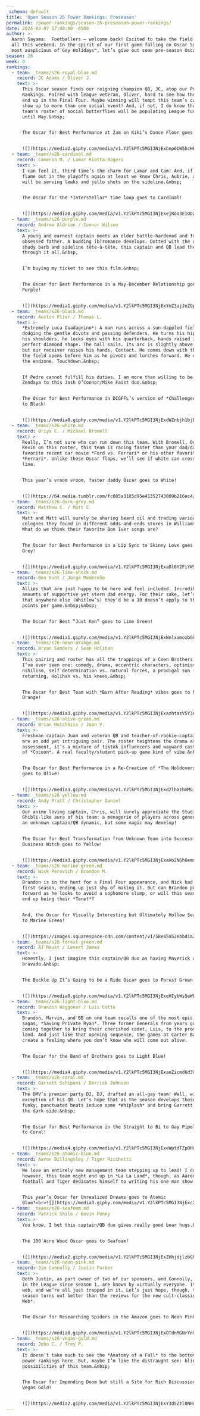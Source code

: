 ```yaml
---
_schema: default
title: 'Open Season 26 Power Rankings: Preseason'
permalink: /power-rankings/season-26-preseason-power-rankings/
date: 2024-03-07 17:00:00 -0500
author: >-
  Aaron Sayama:  Footballers – welcome back! Excited to take the field with you
  all this weekend. In the spirit of our first game falling on Oscar Sunday, the
  most auspicious of Gay Holidays™, let’s give out some pre-season Oscars:
season: 26
week: 0
rankings:
  - team: _teams/s26-royal-blue.md
    record: JC Adams / Oliver J.
    text: >-
      This Oscar season finds our reigning champion QB, JC, atop our Power
      Rankings. Paired with league veteran, Oliver, hard to see how they don’t
      end up in the Final Four. Maybe winning will tempt this team’s captain to
      show up to more than one social event! And, if not, I do know that this
      team's roster of social butterflies will be populating League functions
      until May.&nbsp;


      The Oscar for Best Performance at 2am on Kiki’s Dance Floor goes to Royal!


      ![](https://media2.giphy.com/media/v1.Y2lkPTc5MGI3NjExbnp6bW5hcHFxanNyYm82aThwYmthbzd4OGtoajhuejRoMnh3c2R3eiZlcD12MV9pbnRlcm5hbF9naWZfYnlfaWQmY3Q9Zw/kFsRRpIlGWTotYAjSG/giphy.gif)
  - team: _teams/s26-cardinal.md
    record: Cameron M. / Lamar Riotta-Rogers
    text: >-
      I can feel it, third time’s the charm for Lamar and Cam! And, if they
      flame out in the playoffs again at least we know Chris, Aubrie, and Kevin
      will be serving lewks and jello shots on the sideline.&nbsp;


      The Oscar for the *Interstellar* time loop goes to Cardinal!


      ![](https://media0.giphy.com/media/v1.Y2lkPTc5MGI3NjExejRoa3E1ODZ5d3FzcG5oYjl4aDZneHYycm9tdmhmYTc3bTFudzVzeSZlcD12MV9pbnRlcm5hbF9naWZfYnlfaWQmY3Q9Zw/l3vR4CdLInXOhr3rO/giphy.gif)
  - team: _teams/s26-purple.md
    record: Andrew Aldrian / Connor Wilson
    text: >-
      A young and earnest captain meets an older battle-hardened and football
      obsessed father. A budding (b)romance develops. Dotted with the occasional
      shady barb and sideline tête-à-tête, this captain and QB lead their team
      through it all.&nbsp;


      I’m buying my ticket to see this film.&nbsp;


      The Oscar for Best Performance in a May-December Relationship goes to
      Purple!


      ![](https://media1.giphy.com/media/v1.Y2lkPTc5MGI3NjExYmZ3ajJnZGptcjg3Z2N4dnFpaDBucGJkMWt6dG43bzQzbGo4amwzNSZlcD12MV9pbnRlcm5hbF9naWZfYnlfaWQmY3Q9Zw/V4ivQt3xxCdkBpdrax/giphy.gif)
  - team: _teams/s26-black.md
    record: Austin Plier / Thomas L.
    text: >-
      *Extremely Luca Guadagnino*: A man runs across a sun-dappled field,
      dodging the gentle divots and passing defenders. He turns his hips, then
      his shoulders, he locks eyes with his quarterback, hands raised in a
      perfect diamond shape. The ball sails. Its arc is slightly above his head,
      but our receiver raises his hands. Contact. He comes down with the ball;
      the field opens before him as he pivots and lurches forward. He crosses
      the endzone. Touchdown.&nbsp;


      If Pedro cannot fulfill his duties, I am more than willing to be the
      Zendaya to this Josh O’Connor/Mike Faist duo.&nbsp;


      The Oscar for Best Performance in DCGFFL’s version of *Challengers* goes
      to Black!


      ![](https://media0.giphy.com/media/v1.Y2lkPTc5MGI3NjExdWZnbjh1bjBydWVwN2l2bDMwbzhibWlmdjM2c3BxY200NWdyYTBxMSZlcD12MV9pbnRlcm5hbF9naWZfYnlfaWQmY3Q9Zw/t5EJBHGanRxJwjJ75x/giphy.gif)
  - team: _teams/s26-white.md
    record: Oriya C. / Michael Bromell
    text: >-
      Really, I’m not sure who can run down this team. With Bromell, Oriya, and
      Kevin on this roster, this team is racing faster than your dad/daddy’s
      favorite recent car movie *Ford vs. Ferrari* or his other favorite movie,
      *Ferrari*. Unlike those Oscar flops, we’ll see if white can cross a finish
      line.


      This year’s vroom vroom, faster daddy Oscar goes to White!


      ![](https://64.media.tumblr.com/fc085a3185d95e41352743009b216ec4/13d4ab7667054f53-03/s640x960/ffeca63b2974c66e007c6bd885b13081763c9aa8.gif)
  - team: _teams/s26-dark-grey.md
    record: Matthew C. / Matt C.
    text: >-
      Matt and Matt will surely be sharing beard oil and trading various earthy
      colognes they found in different odds-and-ends stores in Williamsburg.
      What do we think their favorite Bon Iver songs are?


      The Oscar for Best Performance in a Lip Sync to Skinny Love goes to Dark
      Grey!


      ![](https://media0.giphy.com/media/v1.Y2lkPTc5MGI3NjExaDl6Y2FiYW5wYms3cHpha2UxbThoaWtpbjBmamR2bXJvdWkwaDAxbCZlcD12MV9pbnRlcm5hbF9naWZfYnlfaWQmY3Q9Zw/ORDB08J6fVqc8/giphy.gif)
  - team: _teams/s26-lime-shock.md
    record: Ben Hunt / Jorge Membreño
    text: >-
      Allies that are just happy to be here and feel included. Incredible
      amounts of supportive yet stern dad energy. For their sake, let’s hope
      that anywhere else (Whitlow’s) they’d be a 10 doesn’t apply to their
      points per game.&nbsp;&nbsp;


      The Oscar for Best “Just Ken” goes to Lime Green!


      ![](https://media1.giphy.com/media/v1.Y2lkPTc5MGI3NjExNnlxamoxbGQ1a29yZnVnbXhmaWcya2UxOGgyMHRpazJuc2RxNjhvbyZlcD12MV9pbnRlcm5hbF9naWZfYnlfaWQmY3Q9Zw/zR2AKe5GOjrqr4Yrh4/giphy.gif)
  - team: _teams/s26-neon-orange.md
    record: Bryan Sanders / Sean Holihan
    text: >-
      This pairing and roster has all the trappings of a Coen Brothers film if
      I’ve ever seen one: comedy, drama, eccentric characters, optimism vs.
      nihilism, self determination vs. natural forces, a prodigal son (Carr)
      returning, Holihan vs. his knees.&nbsp;


      The Oscar for Best Team with *Burn After Reading* vibes goes to Neon
      Orange!


      ![](https://media3.giphy.com/media/v1.Y2lkPTc5MGI3NjExazhtazV5Y3A2bjhkNXN1ZHNvcGl4ZXJiYXQ4aXVocXAxcmR3Yjk0aSZlcD12MV9pbnRlcm5hbF9naWZfYnlfaWQmY3Q9Zw/7Whj9sdU4tJjq/giphy.gif)
  - team: _teams/s26-olive-green.md
    record: Brian Hotchkiss / Juan V.
    text: >-
      Freshman captain Juan and veteran QB and teacher-of-rookie-captains Brian
      are an odd yet intriguing pair. The roster heightens the drama as, by my
      assessment, it’s a mixture of tiktok influencers and wayward cast members
      of *Cocoon*. A real faculty/student pick-up game kind of vibe.&nbsp;&nbsp;


      The Oscar for Best Performance in a Re-Creation of *The Holdovers* Dynamic
      goes to Olive!


      ![](https://media3.giphy.com/media/v1.Y2lkPTc5MGI3NjExd2lhazhmMG1paGVlZDg4NjB0aHZvN2MxZWRreHl5dHlmajBweGN6dyZlcD12MV9pbnRlcm5hbF9naWZfYnlfaWQmY3Q9Zw/Ntz3UFvRV75SUC8BDa/giphy.gif)
  - team: _teams/s26-yellow.md
    record: Andy Pratt / Christopher Daniel
    text: >-
      Our anime loving captain, Chris, will surely appreciate the Studio
      Ghibli-like aura of his team: a menagerie of players across generations,
      an unknown captain/QB dynamic, but some magic may develop!


      The Oscar for Best Transformation from Unknown Team into Successful
      Business Witch goes to Yellow!


      ![](https://media3.giphy.com/media/v1.Y2lkPTc5MGI3NjExaHo2NGh6emdmbWsyejFvN3hoZWwwOXpuMm5qNTFkNnA2dW1uejFmaCZlcD12MV9pbnRlcm5hbF9naWZfYnlfaWQmY3Q9Zw/Sh7eq63da4iJO/giphy.gif)
  - team: _teams/s26-marine-green.md
    record: Nick Perovich / Brandon M.
    text: >-
      Brandon is in the hunt for a Final Four appearance, and Nick had a strong
      first season, ending up just shy of making it. But can Brandon propel Nick
      forward as he looks to avoid a sophomore slump, or will this season just
      end up being their *Tenet*?


      And, the Oscar for Visually Interesting but Ultimately Hollow Season goes
      to Marine Green!


      ![](https://images.squarespace-cdn.com/content/v1/58e45a52ebbd1a24417fdf93/1599075283863-L42L8EF8DMWMNMY4PE7I/tenet.gif?format=2500w)
  - team: _teams/s26-forest-green.md
    record: AJ Reust / Levert James
    text: >-
      Honestly, I just imagine this captain/QB duo as having Maverick and Goose
      bravado.&nbsp;


      The Buckle Up It’s Going to be a Ride Oscar goes to Forest Green!


      ![](https://media0.giphy.com/media/v1.Y2lkPTc5MGI3NjExeHIybWs5eWE0MDB0MGJ5djUzOTMyMW9jM2s4NWVrdnkzYXR4bDFyNSZlcD12MV9pbnRlcm5hbF9naWZfYnlfaWQmY3Q9Zw/26AHCgWcYM1xSqMaA/giphy.gif)
  - team: _teams/s26-light-blue.md
    record: Brandon Waggoner / Luis Cotto
    text: >-
      Brandon, Marvin, and BB on one team recalls one of the most epic war
      sagas, *Saving Private Ryan*. Three former Generals from years gone by
      coming together to bring their cherished cadet, Luis, to the promised
      land. And just like that opening sequence, the games at Carter Barron
      create a feeling where you don’t know who will come out alive.


      The Oscar for the Band of Brothers goes to Light Blue!


      ![](https://media4.giphy.com/media/v1.Y2lkPTc5MGI3NjExanZicmd6d3VscTV0cXpqaXNpeW4yZ3pqcnF6Mm9hM3hrOXNmdzVkcCZlcD12MV9pbnRlcm5hbF9naWZfYnlfaWQmY3Q9Zw/ID8a7WRy7W3ug/giphy.gif)
  - team: _teams/s26-coral.md
    record: Garrett Schiponi / Derrick Johnson
    text: >-
      The DMV’s premier party DJ, DJ, drafted an all-gay team! Well, with the
      exception of his QB. Let’s hope that as the season develops those silky,
      funky, punctuated beats induce some *Whiplash* and bring Garrett over to
      the dark-side.&nbsp;


      The Oscar for Best Performance in the Straight to Bi to Gay Pipeline goes
      to Coral!


      ![](https://media4.giphy.com/media/v1.Y2lkPTc5MGI3NjExeWptdTZpOHd4NWxwazF6dmVsYWpjcmY5OGF0dmJ2Y2R6dWI4cHN2dCZlcD12MV9pbnRlcm5hbF9naWZfYnlfaWQmY3Q9Zw/5ojhyxUmlMhqlVlA3P/giphy.gif)
  - team: _teams/s26-atomic-blue.md
    record: Aaron Billingsley / Tiger Ricchetti
    text: >-
      We love an entirely new management team stepping up to lead! I do fear,
      however, this team might end up in *La La Land*, though, as Aaron explains
      football and Tiger dedicates himself to writing his one-man show.&nbsp;


      This year’s Oscar for Unrealized Dreams goes to Atomic
      Blue!<br>![](https://media3.giphy.com/media/v1.Y2lkPTc5MGI3NjExc2llYno0NnFmNHI4OWg4ODU5ZXJzOTR5a25ucnpmdXk5eThsdnMzdyZlcD12MV9pbnRlcm5hbF9naWZfYnlfaWQmY3Q9Zw/l44QvFam1JXtKYNna/giphy.gif)
  - team: _teams/s26-seafoam.md
    record: Patrick Shilo / Kevin Penny
    text: >-
      You know, I bet this captain/QB duo gives really good bear hugs.&nbsp;


      The 100 Acre Wood Oscar goes to Seafoam!


      ![](https://media2.giphy.com/media/v1.Y2lkPTc5MGI3NjExZHhjdjlzbGhiMmc4bzN4Y2FlMjlibmtwamk2bjV4ajVkNDYzaGlzbCZlcD12MV9pbnRlcm5hbF9naWZfYnlfaWQmY3Q9Zw/PDh7vdu40CnhS/giphy.gif)
  - team: _teams/s26-neon-pink.md
    record: Jim Connolly / Justin Parker
    text: >-
      Both Justin, as part owner of two of our sponsors, and Connolly, as a QB
      in the League since season 1, are known by virtually everyone. It’s their
      web, and we’re all just trapped in it. Let’s just hope, though, that their
      season turns out better than the reviews for the new cult-classic *Madame
      Web*.


      The Oscar for Researching Spiders in the Amazon goes to Neon Pink!


      ![](https://media0.giphy.com/media/v1.Y2lkPTc5MGI3NjExOTdnMGNrYnVkaXk0MW91azk5M3lmOHBoamI0cXJkY2JrM2FiNjJnbSZlcD12MV9pbnRlcm5hbF9naWZfYnlfaWQmY3Q9Zw/YVAPiSCzRLSDZOzj0W/giphy.gif)
  - team: _teams/s26-vegas-gold.md
    record: John C. / Trey P.
    text: >-
      It doesn’t take much to see the *Anatomy of a Fall* to the bottom of the
      power rankings here. But, maybe I’m like the distraught son: blind to the
      possibilities of this team.&nbsp;


      The Oscar for Impending Doom but still a Site for Rich Discussion goes to
      Vegas Gold!


      ![](https://media2.giphy.com/media/v1.Y2lkPTc5MGI3NjExY3d5Zzl0NHU2NXFleGozdXdrMnIwaGczc3E0ZXY1a2E2dm05bnYxcSZlcD12MV9pbnRlcm5hbF9naWZfYnlfaWQmY3Q9Zw/4o1JZKNFEnI3FQk8kw/giphy.gif)
---
```

